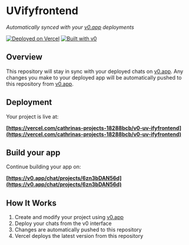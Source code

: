 # UVifyfrontend

*Automatically synced with your [v0.app](https://v0.app) deployments*

[![Deployed on Vercel](https://img.shields.io/badge/Deployed%20on-Vercel-black?style=for-the-badge&logo=vercel)](https://vercel.com/cathrinas-projects-18288bcb/v0-uv-ifyfrontend)
[![Built with v0](https://img.shields.io/badge/Built%20with-v0.app-black?style=for-the-badge)](https://v0.app/chat/projects/6zn3bDAN56d)

## Overview

This repository will stay in sync with your deployed chats on [v0.app](https://v0.app).
Any changes you make to your deployed app will be automatically pushed to this repository from [v0.app](https://v0.app).

## Deployment

Your project is live at:

**[https://vercel.com/cathrinas-projects-18288bcb/v0-uv-ifyfrontend](https://vercel.com/cathrinas-projects-18288bcb/v0-uv-ifyfrontend)**

## Build your app

Continue building your app on:

**[https://v0.app/chat/projects/6zn3bDAN56d](https://v0.app/chat/projects/6zn3bDAN56d)**

## How It Works

1. Create and modify your project using [v0.app](https://v0.app)
2. Deploy your chats from the v0 interface
3. Changes are automatically pushed to this repository
4. Vercel deploys the latest version from this repository
